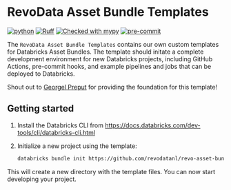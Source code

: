 # RevoData Asset Bundle Templates

[![python](https://upload.wikimedia.org/wikipedia/commons/1/16/Blue_Python_3.10%2B_Shield_Badge.svg)](https://www.python.org)
[![Ruff](https://img.shields.io/endpoint?url=https://raw.githubusercontent.com/astral-sh/ruff/main/assets/badge/v2.json)](https://github.com/astral-sh/ruff)
[![Checked with mypy](http://www.mypy-lang.org/static/mypy_badge.svg)](http://mypy-lang.org/)
[![pre-commit](https://img.shields.io/badge/pre--commit-enabled-brightgreen?logo=pre-commit&logoColor=white)](https://github.com/pre-commit/pre-commit)

The `RevoData Asset Bundle Templates` contains our own custom templates for Databricks Asset Bundles. The template should initate a complete development environment for new Databricks projects, including GitHub Actions, pre-commit hooks, and example pipelines and jobs that can be deployed to Databricks.

Shout out to [Georgel Preput](https://github.com/GeorgelPreput) for providing the foundation for this template!

## Getting started

1. Install the Databricks CLI from <https://docs.databricks.com/dev-tools/cli/databricks-cli.html>

2. Initialize a new project using the template:

   ```bash
   databricks bundle init https://github.com/revodatanl/revo-asset-bundle-templates
   ```

This will create a new directory with the template files. You can now start developing your project.

